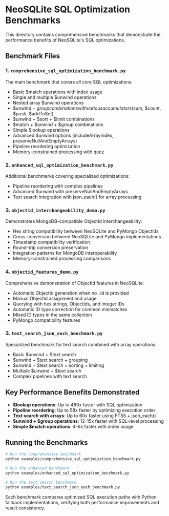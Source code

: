 # NeoSQLite SQL Optimization Benchmarks

This directory contains comprehensive benchmarks that demonstrate the performance benefits of NeoSQLite's SQL optimizations.

## Benchmark Files

### 1. `comprehensive_sql_optimization_benchmark.py`
The main benchmark that covers all core SQL optimizations:
- Basic $match operations with index usage
- Single and multiple $unwind operations
- Nested array $unwind operations
- $unwind + $group combinations with various accumulators ($sum, $count, $push, $addToSet)
- $unwind + $sort + $limit combinations
- $match + $unwind + $group combinations
- Simple $lookup operations
- Advanced $unwind options (includeArrayIndex, preserveNullAndEmptyArrays)
- Pipeline reordering optimization
- Memory-constrained processing with quez

### 2. `enhanced_sql_optimization_benchmark.py`
Additional benchmarks covering specialized optimizations:
- Pipeline reordering with complex pipelines
- Advanced $unwind with preserveNullAndEmptyArrays
- Text search integration with json_each() for array processing

### 3. `objectid_interchangeability_demo.py`
Demonstrates MongoDB-compatible ObjectId interchangeability:
- Hex string compatibility between NeoSQLite and PyMongo ObjectIds
- Cross-conversion between NeoSQLite and PyMongo implementations
- Timestamp compatibility verification
- Round-trip conversion preservation
- Integration patterns for MongoDB interoperability
- Memory-constrained processing comparisons

### 4. `objectid_features_demo.py`
Comprehensive demonstration of ObjectId features in NeoSQLite:
- Automatic ObjectId generation when no _id is provided
- Manual ObjectId assignment and usage
- Querying with hex strings, ObjectIds, and integer IDs
- Automatic ID type correction for common mismatches
- Mixed ID types in the same collection
- PyMongo compatibility features

### 3. `text_search_json_each_benchmark.py`
Specialized benchmark for text search combined with array operations:
- Basic $unwind + $text search
- $unwind + $text search + grouping
- $unwind + $text search + sorting + limiting
- Multiple $unwind + $text search
- Complex pipelines with text search

## Key Performance Benefits Demonstrated

- **$lookup operations**: Up to 480x faster with SQL optimization
- **Pipeline reordering**: Up to 58x faster by optimizing execution order
- **Text search with arrays**: Up to 60x faster using FTS5 + json_each()
- **$unwind + $group operations**: 12-15x faster with SQL-level processing
- **Simple $match operations**: 4-6x faster with index usage

## Running the Benchmarks

```bash
# Run the comprehensive benchmark
python examples/comprehensive_sql_optimization_benchmark.py

# Run the enhanced benchmark
python examples/enhanced_sql_optimization_benchmark.py

# Run the text search benchmark
python examples/text_search_json_each_benchmark.py
```

Each benchmark compares optimized SQL execution paths with Python fallback implementations, verifying both performance improvements and result consistency.